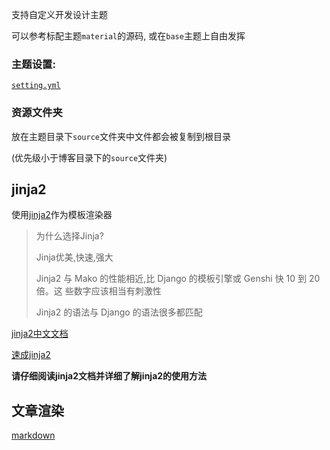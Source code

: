 支持自定义开发设计主题

可以参考标配主题`material`的源码, 或在`base`主题上自由发挥

### 主题设置: 

[`setting.yml`](/develop_theme/setting.yml/)

### 资源文件夹

放在主题目录下`source`文件夹中文件都会被复制到根目录

(优先级小于博客目录下的`source`文件夹)

## jinja2

使用[jinja2](https://github.com/pallets/jinja)作为模板渲染器

> 为什么选择Jinja?
>
> Jinja优美,快速,强大
>
> Jinja2 与 Mako 的性能相近,比 Django 的模板引擎或 Genshi 快 10 到 20 倍。这 些数字应该相当有刺激性
> 
> Jinja2 的语法与 Django 的语法很多都匹配

[jinja2中文文档](http://docs.jinkan.org/docs/jinja2/)

[速成jinja2](http://docs.jinkan.org/docs/jinja2/templates.html)

**请仔细阅读jinja2文档并详细了解jinja2的使用方法**

## 文章渲染

[markdown](/develop_theme/markdown/)